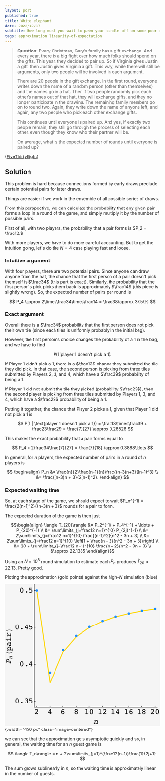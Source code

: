 ```yaml
---
layout: post
published: true
title: White elephant
date: 2022/12/17
subtitle: How long must you wait to pawn your candle off on some poor relative?
tags: approximation linearity-of-expectation 
---
```


>**Question**: Every Christmas, Gary’s family has a gift exchange. And every year, there is a big fight over how much folks should spend on the gifts. This year, they decided to pair up. So if Virginia gives Justin a gift, then Justin gives Virginia a gift. This way, while there will still be arguments, only two people will be involved in each argument.
>
>There are $20$ people in the gift exchange. In the first round, everyone writes down the name of a random person (other than themselves) and the names go in a hat. Then if two people randomly pick each other’s names out of that hat, they will exchange gifts, and they no longer participate in the drawing. The remaining family members go on to round two. Again, they write down the name of anyone left, and again, any two people who pick each other exchange gifts.  
>
>This continues until everyone is paired up. And yes, if exactly two people remain, they still go through the process of selecting each other, even though they know who their partner will be.
>
>On average, what is the expected number of rounds until everyone is paired up?

<!--more-->

([FiveThirtyEight](https://fivethirtyeight.com/features/can-you-make-it-to-2023/))

## Solution

This problem is hard because connections formed by early draws preclude certain potential pairs for later draws. 

Things are easier if we work in the ensemble of all possible series of draws. 

<!-- I'm going to make the simplifying assumption that each pair is independent.  -->

From this perspective, we can calculate the probability that any given pair forms a loop in a round of the game, and simply multiply it by the number of possible pairs.

First of all, with two players, the probability that a pair forms is $P_2 = \frac12.$

With more players, we have to do more careful accounting. But to get the intuition going, let's do the $N=4$ case playing fast and loose. 

### Intuitive argument

With four players, there are two potential pairs. Since anyone can draw anyone from the hat, the chance that the first person of a pair doesn't pick themself is $\frac34$ (this part is exact). Similarly, the probability that the first person's pick picks them back is approximately $\frac14$ (this piece is slightly wrong). So, the expected number of pairs per round is

$$ P_4 \approx 2\times\frac34\times\frac14 = \frac38\approx 37.5\% $$

### Exact argument

Overall there is a $\frac34$ probability that the first person does not pick their own tile (since each tiles is uniformly probably in the initial bag). 

However, the first person's choice changes the probability of a $1$ in the bag, and we have to find 

$$ P(1 | \text{player 1 doesn't pick a 1}). $$

If Player 1 didn't pick a $1,$ there is a $\frac13$ chance they submitted the tile they did pick. In that case, the second person is picking from three tiles submitted by Players 2, 3, and 4, which have a $\frac39$ probability of being a $1.$

If Player 1 did not submit the tile they picked (probability $\frac23$), then the second player is picking from three tiles submitted by Players 1, 3, and 4, which have a $\frac29$ probability of being a $1.$

Putting it together, the chance that Player 2 picks a $1,$ given that Player 1 did not pick a 1 is 

$$ P(1 | \text{player 1 doesn't pick a 1}) = \frac13\times\frac39 + \frac23\frac29 = \frac{7}{27} \approx 0.26526 $$

This makes the exact probability that a pair forms equal to 

$$ P_4 = 2\frac34\frac{7}{27} = \frac{7}{18} \approx 0.3888\ldots $$

In general, for $n$ players, the expected number of pairs in a round of $n$ players is

$$ 
   \begin{align}
      P_n &= \frac{n}{2}\frac{n-1}{n}\frac{(n-3)n+3}{(n-1)^3} \\
          &= \frac{(n-3)n + 3}{2(n-1)^2}. 
   \end{align}
$$
<!-- $$ P_n = \frac{n}{2}\frac{n-1}{n^2} = \frac{n-1}{2n}. $$ -->

### Expected waiting time

So, at each stage of the game, we should expect to wait $P_n^{-1} = \frac{2(n-1)^2}{(n-3)n + 3}$ rounds for a pair to form.

The expected duration of the game is then just 

$$\begin{align}
  \langle T_{20}\rangle &= P_2^{-1} + P_4^{-1} + \ldots + P_{20}^{-1} \\
  &= \sum\limits_{j=\frac12 n=1}^{10} P_{2j}^{-1} \\
  &= 2\sum\limits_{j=\frac12 n=1}^{10} \frac{(n-1)^2}{n^2 - 3n + 3} \\
  &= 2\sum\limits_{j=\frac12 n=1}^{10} \left[1 + \frac{n - 2}{n^2 - 3n + 3}\right] \\
  &= 20 + \sum\limits_{j=\frac12 n=1}^{10} \frac{n - 2}{n^2 - 3n + 3} \\
  &\approx 22.1385
\end{align}$$

Using an $N = 10^8$ round simulation to estimate each $P_n$ produces $\hat{T}_{20} \approx 22.13.$ Pretty good.

Ploting the approximation (gold points) against the high-$N$ simulation (blue)

![](/img/2022-12-17-christmas-game.png){:width="450 px" class="image-centered"}

we can see that the approximation gets asymptotic quickly and so, in general, the waiting time for an $n$ guest game is

$$ \langle T_n\rangle = n + 2\sum\limits_{j=1}^{\frac12(n-1)}\frac{1}{2j+1}. $$

The sum grows sublinearly in $n,$ so the waiting time is approximately linear in the number of guests.

<br>
